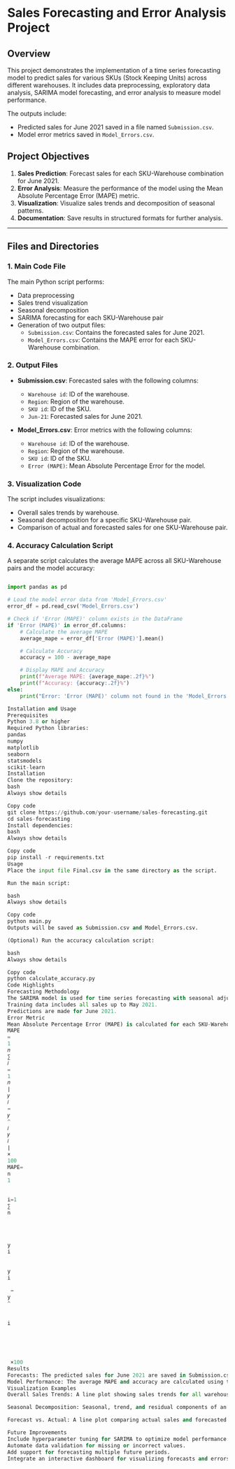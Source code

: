 # Sales Forecasting and Error Analysis Project

## Overview

This project demonstrates the implementation of a time series forecasting model to predict sales for various SKUs (Stock Keeping Units) across different warehouses. It includes data preprocessing, exploratory data analysis, SARIMA model forecasting, and error analysis to measure model performance.

The outputs include:
- Predicted sales for June 2021 saved in a file named `Submission.csv`.
- Model error metrics saved in `Model_Errors.csv`.

## Project Objectives
1. **Sales Prediction**: Forecast sales for each SKU-Warehouse combination for June 2021.
2. **Error Analysis**: Measure the performance of the model using the Mean Absolute Percentage Error (MAPE) metric.
3. **Visualization**: Visualize sales trends and decomposition of seasonal patterns.
4. **Documentation**: Save results in structured formats for further analysis.

---

## Files and Directories

### 1. **Main Code File**
The main Python script performs:
- Data preprocessing
- Sales trend visualization
- Seasonal decomposition
- SARIMA forecasting for each SKU-Warehouse pair
- Generation of two output files:
  - `Submission.csv`: Contains the forecasted sales for June 2021.
  - `Model_Errors.csv`: Contains the MAPE error for each SKU-Warehouse combination.

### 2. **Output Files**
- **Submission.csv**: Forecasted sales with the following columns:
  - `Warehouse id`: ID of the warehouse.
  - `Region`: Region of the warehouse.
  - `SKU id`: ID of the SKU.
  - `Jun-21`: Forecasted sales for June 2021.

- **Model_Errors.csv**: Error metrics with the following columns:
  - `Warehouse id`: ID of the warehouse.
  - `Region`: Region of the warehouse.
  - `SKU id`: ID of the SKU.
  - `Error (MAPE)`: Mean Absolute Percentage Error for the model.

### 3. **Visualization Code**
The script includes visualizations:
- Overall sales trends by warehouse.
- Seasonal decomposition for a specific SKU-Warehouse pair.
- Comparison of actual and forecasted sales for one SKU-Warehouse pair.

### 4. **Accuracy Calculation Script**
A separate script calculates the average MAPE across all SKU-Warehouse pairs and the model accuracy:
```python

import pandas as pd

# Load the model error data from 'Model_Errors.csv'
error_df = pd.read_csv('Model_Errors.csv')

# Check if 'Error (MAPE)' column exists in the DataFrame
if 'Error (MAPE)' in error_df.columns:
    # Calculate the average MAPE
    average_mape = error_df['Error (MAPE)'].mean()

    # Calculate Accuracy
    accuracy = 100 - average_mape

    # Display MAPE and Accuracy
    print(f"Average MAPE: {average_mape:.2f}%")
    print(f"Accuracy: {accuracy:.2f}%")
else:
    print("Error: 'Error (MAPE)' column not found in the 'Model_Errors.csv' file.")

Installation and Usage
Prerequisites
Python 3.8 or higher
Required Python libraries:
pandas
numpy
matplotlib
seaborn
statsmodels
scikit-learn
Installation
Clone the repository:
bash
Always show details

Copy code
git clone https://github.com/your-username/sales-forecasting.git
cd sales-forecasting
Install dependencies:
bash
Always show details

Copy code
pip install -r requirements.txt
Usage
Place the input file Final.csv in the same directory as the script.

Run the main script:

bash
Always show details

Copy code
python main.py
Outputs will be saved as Submission.csv and Model_Errors.csv.

(Optional) Run the accuracy calculation script:

bash
Always show details

Copy code
python calculate_accuracy.py
Code Highlights
Forecasting Methodology
The SARIMA model is used for time series forecasting with seasonal adjustments.
Training data includes all sales up to May 2021.
Predictions are made for June 2021.
Error Metric
Mean Absolute Percentage Error (MAPE) is calculated for each SKU-Warehouse pair:
MAPE
=
1
𝑛
∑
𝑖
=
1
𝑛
∣
𝑦
𝑖
−
𝑦
^
𝑖
𝑦
𝑖
∣
×
100
MAPE= 
n
1
​
  
i=1
∑
n
​
  
​
  
y 
i
​
 
y 
i
​
 − 
y
^
​
  
i
​
 
​
  
​
 ×100
Results
Forecasts: The predicted sales for June 2021 are saved in Submission.csv.
Model Performance: The average MAPE and accuracy are calculated using the script provided.
Visualization Examples
Overall Sales Trends: A line plot showing sales trends for all warehouses.

Seasonal Decomposition: Seasonal, trend, and residual components of an example SKU-Warehouse time series.

Forecast vs. Actual: A line plot comparing actual sales and forecasted sales for an example SKU-Warehouse pair.

Future Improvements
Include hyperparameter tuning for SARIMA to optimize model performance.
Automate data validation for missing or incorrect values.
Add support for forecasting multiple future periods.
Integrate an interactive dashboard for visualizing forecasts and errors.
